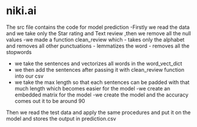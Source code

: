 # niki.ai


The src file contains the code for model prediction
-Firstly we read the data and we take only the Star rating and Text review ,then we remove all the null values
-we made a function clean_review which
			- takes only the alphabet and removes all other punctuations
			- lemmatizes the word
			- removes all the stopwords
- we take the sentences and vectorizes all words in the word_vect_dict
- we then add the sentences after passing it with clean_review function into our csv
- we take the max length so that each sentences can be padded with that much length which becomes easier for the model
-we create an embedded matrix for the model
-we create the model and the accuracy comes out it to be around 90

Then we read the test data and apply the same procedures and put it on the model and stores the output in prediction.csv
